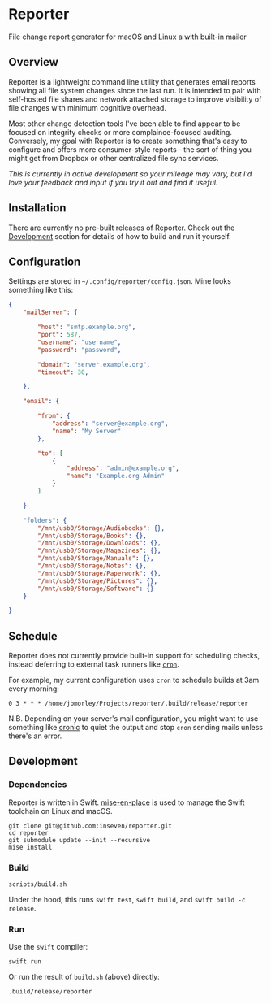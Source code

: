 # Reporter

File change report generator for macOS and Linux a with built-in mailer

## Overview

Reporter is a lightweight command line utility that generates email reports showing all file system changes since the last run. It is intended to pair with self-hosted file shares and network attached storage to improve visibility of file changes with minimum cognitive overhead.

Most other change detection tools I've been able to find appear to be focused on integrity checks or more complaince-focused auditing. Conversely, my goal with Reporter is to create something that's easy to configure and offers more consumer-style reports—the sort of thing you might get from Dropbox or other centralized file sync services.

_This is currently in active development so your mileage may vary, but I'd love your feedback and input if you try it out and find it useful._

## Installation

There are currently no pre-built releases of Reporter. Check out the [Development](#development) section for details of how to build and run it yourself.

## Configuration

Settings are stored in `~/.config/reporter/config.json`. Mine looks something like this:

```json
{
    "mailServer": {

        "host": "smtp.example.org",
        "port": 587,
        "username": "username",
        "password": "password",

        "domain": "server.example.org",
        "timeout": 30,

    },

    "email": {

        "from": {
            "address": "server@example.org",
            "name": "My Server"
        },

        "to": [
            {
                "address": "admin@example.org",
                "name": "Example.org Admin"
            }
        ]

    }

    "folders": {
        "/mnt/usb0/Storage/Audiobooks": {},
        "/mnt/usb0/Storage/Books": {},
        "/mnt/usb0/Storage/Downloads": {},
        "/mnt/usb0/Storage/Magazines": {},
        "/mnt/usb0/Storage/Manuals": {},
        "/mnt/usb0/Storage/Notes": {},
        "/mnt/usb0/Storage/Paperwork": {},
        "/mnt/usb0/Storage/Pictures": {},
        "/mnt/usb0/Storage/Software": {}
    }

}
```

## Schedule

Reporter does not currently provide built-in support for scheduling checks, instead deferring to external task runners like [`cron`](https://en.wikipedia.org/wiki/Cron).

For example, my current configuration uses `cron` to schedule builds at 3am every morning:

```plaintext
0 3 * * * /home/jbmorley/Projects/reporter/.build/release/reporter
```

N.B. Depending on your server's mail configuration, you might want to use something like [cronic](https://habilis.net/cronic/) to quiet the output and stop `cron` sending mails unless there's an error.


## Development

### Dependencies

Reporter is written in Swift. [mise-en-place](https://mise.jdx.dev) is used to manage the Swift toolchain on Linux and macOS.

```shell
git clone git@github.com:inseven/reporter.git
cd reporter
git submodule update --init --recursive
mise install
```

### Build

```shell
scripts/build.sh
```

Under the hood, this runs `swift test`, `swift build`, and `swift build -c release`.

### Run

Use the `swift` compiler:

```shell
swift run
```

Or run the result of `build.sh` (above) directly:

```shell
.build/release/reporter
```
